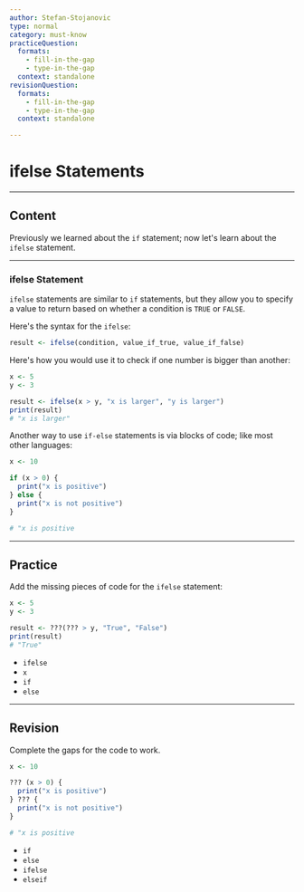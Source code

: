```yaml
---
author: Stefan-Stojanovic
type: normal
category: must-know
practiceQuestion:
  formats:
    - fill-in-the-gap
    - type-in-the-gap
  context: standalone
revisionQuestion:
  formats:
    - fill-in-the-gap
    - type-in-the-gap
  context: standalone

---
```


# ifelse Statements

---

## Content

Previously we learned about the `if` statement; now let's learn about the `ifelse` statement.

---
### ifelse Statement

`ifelse` statements are similar to `if` statements, but they allow you to specify a value to return based on whether a condition is `TRUE` or `FALSE`. 

Here's the syntax for the `ifelse`:
```r
result <- ifelse(condition, value_if_true, value_if_false)
```

Here's how you would use it to check if one number is bigger than another:
```r
x <- 5
y <- 3

result <- ifelse(x > y, "x is larger", "y is larger")
print(result)
# "x is larger"
```

Another way to use `if-else` statements is via blocks of code; like most other languages:
```r
x <- 10

if (x > 0) {
  print("x is positive")
} else {
  print("x is not positive")
}

# "x is positive
```


---
## Practice

Add the missing pieces of code for the `ifelse` statement:

```r
x <- 5
y <- 3

result <- ???(??? > y, "True", "False")
print(result)
# "True"
```

- `ifelse`
- `x`
- `if`
- `else`

---
## Revision

Complete the gaps for the code to work.

```r
x <- 10

??? (x > 0) {
  print("x is positive")
} ??? {
  print("x is not positive")
}

# "x is positive
```

- `if`
- `else`
- `ifelse`
- `elseif`
